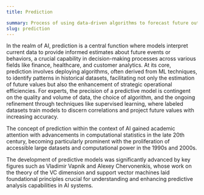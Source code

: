 ```yaml
---
title: Prediction

summary: Process of using data-driven algorithms to forecast future outcomes or trends based on historical data.
slug: prediction
---
```


In the realm of AI, prediction is a central function where models interpret current data to provide informed estimates about future events or behaviors, a crucial capability in decision-making processes across various fields like finance, healthcare, and customer analytics. At its core, prediction involves deploying algorithms, often derived from ML techniques, to identify patterns in historical datasets, facilitating not only the estimation of future values but also the enhancement of strategic operational efficiencies. For experts, the precision of a predictive model is contingent on the quality and volume of data, the choice of algorithm, and the ongoing refinement through techniques like supervised learning, where labeled datasets train models to discern correlations and project future values with increasing accuracy.

The concept of prediction within the context of AI gained academic attention with advancements in computational statistics in the late 20th century, becoming particularly prominent with the proliferation of accessible large datasets and computational power in the 1990s and 2000s.

The development of predictive models was significantly advanced by key figures such as Vladimir Vapnik and Alexey Chervonenkis, whose work on the theory of the VC dimension and support vector machines laid foundational principles crucial for understanding and enhancing predictive analysis capabilities in AI systems.